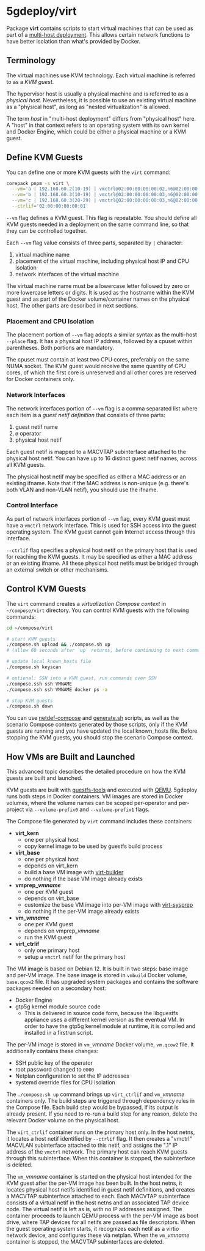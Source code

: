 # 5gdeploy/virt

Package **virt** contains scripts to start virtual machines that can be used as part of a [multi-host deployment](../docs/multi-host.md).
This allows certain network functions to have better isolation than what's provided by Docker.

## Terminology

The virtual machines use KVM technology.
Each virtual machine is referred to as a *KVM guest*.

The hypervisor host is usually a physical machine and is referred to as a *physical host*.
Nevertheless, it is possible to use an existing virtual machine as a "physical host", as long as "nested virtualization" is allowed.

The term *host* in "multi-host deployment" differs from "physical host" here.
A "host" in that context refers to an operating system with its own kernel and Docker Engine, which could be either a physical machine or a KVM guest.

## Define KVM Guests

You can define one or more KVM guests with the `virt` command:

```bash
corepack pnpm -s virt \
  --vm='a | 192.168.60.2(10-19) | vmctrl@02:00:00:00:00:02,n6@02:00:00:00:06:02' \
  --vm='b | 192.168.60.3(10-19) | vmctrl@02:00:00:00:00:03,n6@02:00:00:00:06:03' \
  --vm='c | 192.168.60.3(20-29) | vmctrl@02:00:00:00:00:03,n6@02:00:00:00:06:03' \
  --ctrlif='02:00:00:00:00:01'
```

`--vm` flag defines a KVM guest.
This flag is repeatable.
You should define all KVM guests needed in a deployment on the same command line, so that they can be controlled together.

Each `--vm` flag value consists of three parts, separated by `|` character:

1. virtual machine name
2. placement of the virtual machine, including physical host IP and CPU isolation 
3. network interfaces of the virtual machine

The virtual machine name must be a lowercase letter followed by zero or more lowercase letters or digits.
It is used as the hostname within the KVM guest and as part of the Docker volume/container names on the physical host.
The other parts are described in next sections.

### Placement and CPU Isolation

The placement portion of `--vm` flag adopts a similar syntax as the multi-host `--place` flag.
It has a physical host IP address, followed by a cpuset within parentheses.
Both portions are mandatory.

The cpuset must contain at least two CPU cores, preferably on the same NUMA socket.
The KVM guest would receive the same quantity of CPU cores, of which the first core is unreserved and all other cores are reserved for Docker containers only.

### Network Interfaces

The network interfaces portion of `--vm` flag is a comma separated list where each item is a *guest netif definition* that consists of three parts:

1. guest netif name
2. `@` operator
3. physical host netif

Each guest netif is mapped to a MACVTAP subinterface attached to the physical host netif.
You can have up to 16 distinct guest netif names, across all KVM guests.

The physical host netif may be specified as either a MAC address or an existing ifname.
Note that if the MAC address is non-unique (e.g. there's both VLAN and non-VLAN netif), you should use the ifname.

### Control Interface

As part of network interfaces portion of `--vm` flag, every KVM guest must have a `vmctrl` network interface.
This is used for SSH access into the guest operating system.
The KVM guest cannot gain Internet access through this interface.

`--ctrlif` flag specifies a physical host netif on the primary host that is used for reaching the KVM guests.
It may be specified as either a MAC address or an existing ifname.
All these physical host netifs must be bridged through an external switch or other mechanisms.

## Control KVM Guests

The `virt` command creates a *virtualization Compose context* in `~/compose/virt` directory.
You can control KVM guests with the following commands:

```bash
cd ~/compose/virt

# start KVM guests
./compose.sh upload && ./compose.sh up
# (allow 60 seconds after `up` returns, before continuing to next commands)

# update local known_hosts file
./compose.sh keyscan

# optional: SSH into a KVM guest, run commands over SSH
./compose.ssh ssh VMNAME
./compose.ssh ssh VMNAME docker ps -a

# stop KVM guests
./compose.sh down
```

You can use [netdef-compose](../netdef-compose/README.md) and [generate.sh](../scenario/README.md) scripts, as well as the scenario Compose contexts generated by those scripts, only if the KVM guests are running and you have updated the local known\_hosts file.
Before stopping the KVM guests, you should stop the scenario Compose context.

## How VMs are Built and Launched

This advanced topic describes the detailed procedure on how the KVM guests are built and launched.

KVM guests are built with [guestfs-tools](https://libguestfs.org) and executed with [QEMU](https://www.qemu.org/).
5gdeploy runs both steps in Docker containers.
VM images are stored in Docker volumes, where the volume names can be scoped per-operator and per-project via `--volume-prefix0` and `--volume-prefix1` flags.

The Compose file generated by `virt` command includes these containers:

* **virt\_kern**
  * one per physical host
  * copy kernel image to be used by guestfs build process
* **virt\_base**
  * one per physical host
  * depends on virt\_kern
  * build a base VM image with [virt-builder](https://libguestfs.org/virt-builder.1.html)
  * do nothing if the base VM image already exists
* **vmprep\_*vmname***
  * one per KVM guest
  * depends on virt\_base
  * customize the base VM image into per-VM image with [virt-sysprep](https://libguestfs.org/virt-sysprep.1.html)
  * do nothing if the per-VM image already exists
* **vm\_*vmname***
  * one per KVM guest
  * depends on vmprep\_*vmname*
  * run the KVM guest
* **virt_ctrlif**
  * only one primary host
  * setup a `vmctrl` netif for the primary host

The VM image is based on Debian 12.
It is built in two steps: base image and per-VM image.
The base image is stored in `vmbuild` Docker volume, `base.qcow2` file.
It has upgraded system packages and contains the software packages needed on a secondary host:

* Docker Engine
* gtp5g kernel module source code
  * This is delivered in source code form, because the libguestfs appliance uses a different kernel version as the eventual VM.
    In order to have the gtp5g kernel module at runtime, it is compiled and installed in a firstrun script.

The per-VM image is stored in `vm_`*vmname* Docker volume, `vm.qcow2` file.
It additionally contains these changes:

* SSH public key of the operator
* root password changed to `0000`
* Netplan configuration to set the IP addresses
* systemd override files for CPU isolation

The `./compose.sh up` command brings up `virt_ctrlif` and `vm_`*vmname* containers only.
The build steps are triggered through dependency rules in the Compose file.
Each build step would be bypassed, if its output is already present.
If you need to re-run a build step for any reason, delete the relevant Docker volume on the physical host.

The `virt_ctrlif` container runs on the primary host only.
In the host netns, it locates a host netif identified by `--ctrlif` flag.
It then creates a "vmctrl" MACVLAN subinterface attached to this netif, and assigns the ".1" IP address of the `vmctrl` network.
The primary host can reach KVM guests through this subinterface.
When this container is stopped, the subinterface is deleted.

The `vm_`*vmname* container is started on the physical host intended for the KVM guest after the per-VM image has been built.
In the host netns, it locates physical host netifs identified in guest netif definitions, and creates a MACVTAP subinterface attached to each.
Each MACVTAP subinterface consists of a virtual netif in the host netns and an associated TAP device node.
The virtual netif is left as is, with no IP addresses assigned.
The container proceeds to launch QEMU process with the per-VM image as boot drive, where TAP devices for all netifs are passed as file descriptors.
When the guest operating system starts, it recognizes each netif as a virtio network device, and configures these via netplan.
When the `vm_`*vmname* container is stopped, the MACVTAP subinterfaces are deleted.
